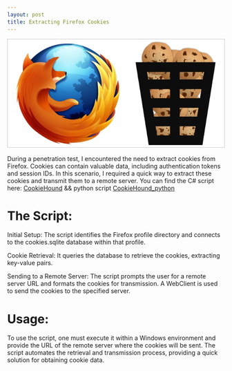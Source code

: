 ```yaml
---
layout: post
title: Extracting Firefox Cookies
---
```

![](/images/2023-12-15-cookie/0.png)



During a penetration test, I encountered the need to extract cookies from Firefox. Cookies can contain valuable data, including authentication tokens and session IDs. In this scenario, I required a quick way to extract these cookies and transmit them to a remote server. You can find the C# script here: [CookieHound](https://github.com/san3ncrypt3d/CookieHound) && python script [CookieHound_python](https://github.com/san3ncrypt3d/CookieHound_python)


# The Script:

Initial Setup: The script identifies the Firefox profile directory and connects to the cookies.sqlite database within that profile.

Cookie Retrieval: It queries the database to retrieve the cookies, extracting key-value pairs.

Sending to a Remote Server: The script prompts the user for a remote server URL and formats the cookies for transmission. A WebClient is used to send the cookies to the specified server.


# Usage:

To use the script, one must execute it within a Windows environment and provide the URL of the remote server where the cookies will be sent. The script automates the retrieval and transmission process, providing a quick solution for obtaining cookie data.

